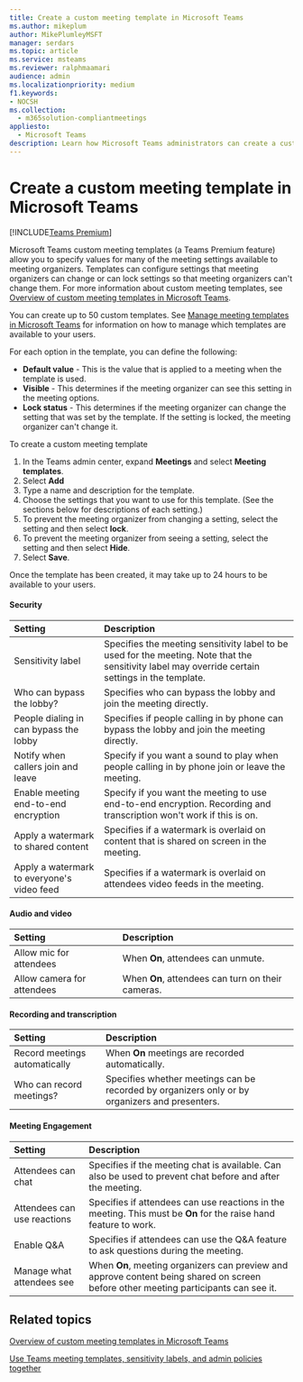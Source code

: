 ```yaml
---
title: Create a custom meeting template in Microsoft Teams
ms.author: mikeplum
author: MikePlumleyMSFT
manager: serdars
ms.topic: article
ms.service: msteams
ms.reviewer: ralphmaamari
audience: admin
ms.localizationpriority: medium
f1.keywords:
- NOCSH
ms.collection: 
  - m365solution-compliantmeetings
appliesto: 
  - Microsoft Teams
description: Learn how Microsoft Teams administrators can create a custom meeting template to set or enforce meeting organizer settings for enhanced meeting security and compliance.
---
```


# Create a custom meeting template in Microsoft Teams

[!INCLUDE[Teams Premium](includes/teams-premium-ecm.md)]

Microsoft Teams custom meeting templates (a Teams Premium feature) allow you to specify values for many of the meeting settings available to meeting organizers. Templates can configure settings that meeting organizers can change or can lock settings so that meeting organizers can't change them. For more information about custom meeting templates, see [Overview of custom meeting templates in Microsoft Teams](custom-meeting-templates-overview.md).

You can create up to 50 custom templates. See [Manage meeting templates in Microsoft Teams](manage-meeting-templates.md) for information on how to manage which templates are available to your users.

For each option in the template, you can define the following:

- **Default value** - This is the value that is applied to a meeting when the template is used.
- **Visible** - This determines if the meeting organizer can see this setting in the meeting options. 
- **Lock status** - This determines if the meeting organizer can change the setting that was set by the template. If the setting is locked, the meeting organizer can't change it.

To create a custom meeting template

1. In the Teams admin center, expand **Meetings** and select **Meeting templates**.
1. Select **Add**
1. Type a name and description for the template.
1. Choose the settings that you want to use for this template. (See the sections below for descriptions of each setting.)
1. To prevent the meeting organizer from changing a setting, select the setting and then select **lock**.
1. To prevent the meeting organizer from seeing a setting, select the setting and then select **Hide**.
1. Select **Save**.

Once the template has been created, it may take up to 24 hours to be available to your users.

#### Security

|Setting|Description|
|:------|:----------|
|Sensitivity label|Specifies the meeting sensitivity label to be used for the meeting. Note that the sensitivity label may override certain settings in the template.|
|Who can bypass the lobby?|Specifies who can bypass the lobby and join the meeting directly.|
|People dialing in can bypass the lobby|Specifies if people calling in by phone can bypass the lobby and join the meeting directly.|
|Notify when callers join and leave|Specify if you want a sound to play when people calling in by phone join or leave the meeting.|
|Enable meeting end-to-end encryption|Specify if you want the meeting to use end-to-end encryption. Recording and transcription won't work if this is on.|
|Apply a watermark to shared content|Specifies if a watermark is overlaid on content that is shared on screen in the meeting.|
|Apply a watermark to everyone's video feed|Specifies if a watermark is overlaid on attendees video feeds in the meeting.|

#### Audio and video

|Setting|Description|
|:------|:----------|
|Allow mic for attendees|When **On**, attendees can unmute.|
|Allow camera for attendees|When **On**, attendees can turn on their cameras.|

#### Recording and transcription

|Setting|Description|
|:------|:----------|
|Record meetings automatically|When **On** meetings are recorded automatically.|
|Who can record meetings?|Specifies whether meetings can be recorded by organizers only or by organizers and presenters.|

#### Meeting Engagement

|Setting|Description|
|:------|:----------|
|Attendees can chat|Specifies if the meeting chat is available. Can also be used to prevent chat before and after the meeting.|
|Attendees can use reactions|Specifies if attendees can use reactions in the meeting. This must be **On** for the raise hand feature to work.|
|Enable Q&A|Specifies if attendees can use the Q&A feature to ask questions during the meeting.|
|Manage what attendees see|When **On**, meeting organizers can preview and approve content being shared on screen before other meeting participants can see it.|

## Related topics

[Overview of custom meeting templates in Microsoft Teams](custom-meeting-templates-overview.md)

[Use Teams meeting templates, sensitivity labels, and admin policies together](meeting-templates-sensitivity-labels-policies.md)
